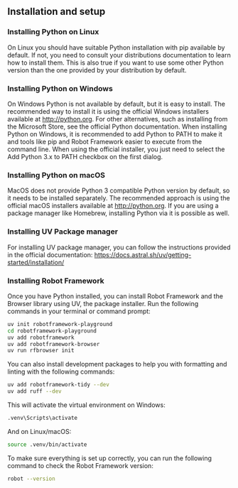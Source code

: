 ## Installation and setup

### Installing Python on Linux

On Linux you should have suitable Python installation with pip available by default. If not, you need to consult your distributions documentation to learn how to install them. This is also true if you want to use some other Python version than the one provided by your distribution by default.

### Installing Python on Windows

On Windows Python is not available by default, but it is easy to install. The recommended way to install it is using the official Windows installers available at http://python.org. For other alternatives, such as installing from the Microsoft Store, see the official Python documentation.
When installing Python on Windows, it is recommended to add Python to PATH to make it and tools like pip and Robot Framework easier to execute from the command line. When using the official installer, you just need to select the Add Python 3.x to PATH checkbox on the first dialog.

### Installing Python on macOS

MacOS does not provide Python 3 compatible Python version by default, so it needs to be installed separately. The recommended approach is using the official macOS installers available at http://python.org. If you are using a package manager like Homebrew, installing Python via it is possible as well.

### Installing UV Package manager

For installing UV package manager, you can follow the instructions provided in the official documentation:
https://docs.astral.sh/uv/getting-started/installation/

### Installing Robot Framework

Once you have Python installed, you can install Robot Framework and the Browser library using UV, the package installer. Run the following commands in your terminal or command prompt:

```bash
uv init robotframework-playground
cd robotframework-playground
uv add robotframework
uv add robotframework-browser
uv run rfbrowser init
```

You can also install development packages to help you with formatting and linting with the following commands:

```bash
uv add robotframework-tidy --dev
uv add ruff --dev
```

This will activate the virtual environment on Windows:

```bash
.venv\Scripts\activate
```

And on Linux/macOS:

```bash
source .venv/bin/activate
```

To make sure everything is set up correctly, you can run the following command to check the Robot Framework version:

```bash
robot --version
```

